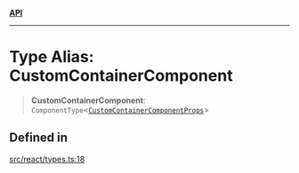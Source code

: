 [**API**](../../API.md)

***

# Type Alias: CustomContainerComponent

> **CustomContainerComponent**: `ComponentType`\<[`CustomContainerComponentProps`](../interfaces/CustomContainerComponentProps.md)\>

## Defined in

[src/react/types.ts:18](https://github.com/inokawa/virtua/blob/d2c1d3653c8c81252d5e36872bda7c628b56b149/src/react/types.ts#L18)
